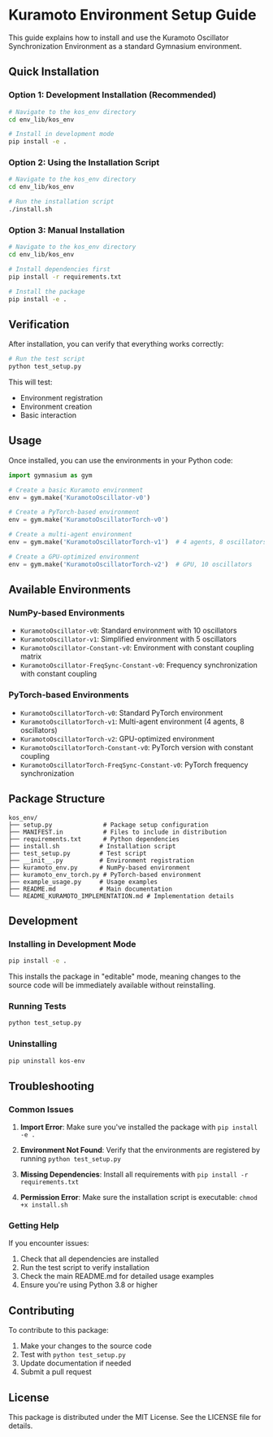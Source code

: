 # Kuramoto Environment Setup Guide

This guide explains how to install and use the Kuramoto Oscillator Synchronization Environment as a standard Gymnasium environment.

## Quick Installation

### Option 1: Development Installation (Recommended)
```bash
# Navigate to the kos_env directory
cd env_lib/kos_env

# Install in development mode
pip install -e .
```

### Option 2: Using the Installation Script
```bash
# Navigate to the kos_env directory
cd env_lib/kos_env

# Run the installation script
./install.sh
```

### Option 3: Manual Installation
```bash
# Navigate to the kos_env directory
cd env_lib/kos_env

# Install dependencies first
pip install -r requirements.txt

# Install the package
pip install -e .
```

## Verification

After installation, you can verify that everything works correctly:

```bash
# Run the test script
python test_setup.py
```

This will test:
- Environment registration
- Environment creation
- Basic interaction

## Usage

Once installed, you can use the environments in your Python code:

```python
import gymnasium as gym

# Create a basic Kuramoto environment
env = gym.make('KuramotoOscillator-v0')

# Create a PyTorch-based environment
env = gym.make('KuramotoOscillatorTorch-v0')

# Create a multi-agent environment
env = gym.make('KuramotoOscillatorTorch-v1')  # 4 agents, 8 oscillators

# Create a GPU-optimized environment
env = gym.make('KuramotoOscillatorTorch-v2')  # GPU, 10 oscillators
```

## Available Environments

### NumPy-based Environments
- `KuramotoOscillator-v0`: Standard environment with 10 oscillators
- `KuramotoOscillator-v1`: Simplified environment with 5 oscillators
- `KuramotoOscillator-Constant-v0`: Environment with constant coupling matrix
- `KuramotoOscillator-FreqSync-Constant-v0`: Frequency synchronization with constant coupling

### PyTorch-based Environments
- `KuramotoOscillatorTorch-v0`: Standard PyTorch environment
- `KuramotoOscillatorTorch-v1`: Multi-agent environment (4 agents, 8 oscillators)
- `KuramotoOscillatorTorch-v2`: GPU-optimized environment
- `KuramotoOscillatorTorch-Constant-v0`: PyTorch version with constant coupling
- `KuramotoOscillatorTorch-FreqSync-Constant-v0`: PyTorch frequency synchronization

## Package Structure

```
kos_env/
├── setup.py              # Package setup configuration
├── MANIFEST.in           # Files to include in distribution
├── requirements.txt      # Python dependencies
├── install.sh           # Installation script
├── test_setup.py        # Test script
├── __init__.py          # Environment registration
├── kuramoto_env.py      # NumPy-based environment
├── kuramoto_env_torch.py # PyTorch-based environment
├── example_usage.py     # Usage examples
├── README.md            # Main documentation
└── README_KURAMOTO_IMPLEMENTATION.md # Implementation details
```

## Development

### Installing in Development Mode
```bash
pip install -e .
```

This installs the package in "editable" mode, meaning changes to the source code will be immediately available without reinstalling.

### Running Tests
```bash
python test_setup.py
```

### Uninstalling
```bash
pip uninstall kos-env
```

## Troubleshooting

### Common Issues

1. **Import Error**: Make sure you've installed the package with `pip install -e .`

2. **Environment Not Found**: Verify that the environments are registered by running `python test_setup.py`

3. **Missing Dependencies**: Install all requirements with `pip install -r requirements.txt`

4. **Permission Error**: Make sure the installation script is executable: `chmod +x install.sh`

### Getting Help

If you encounter issues:
1. Check that all dependencies are installed
2. Run the test script to verify installation
3. Check the main README.md for detailed usage examples
4. Ensure you're using Python 3.8 or higher

## Contributing

To contribute to this package:
1. Make your changes to the source code
2. Test with `python test_setup.py`
3. Update documentation if needed
4. Submit a pull request

## License

This package is distributed under the MIT License. See the LICENSE file for details. 
